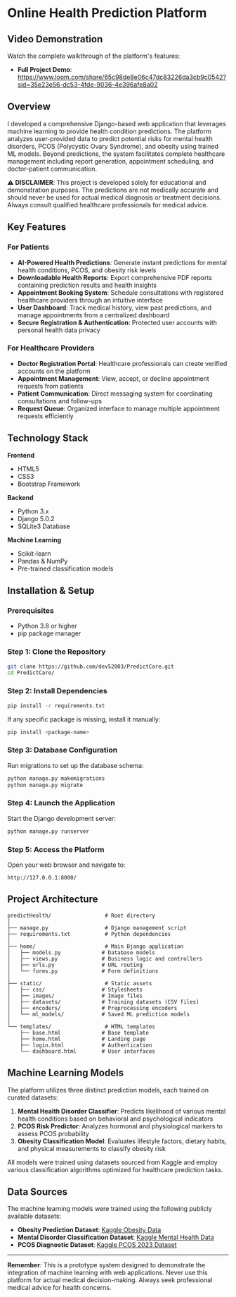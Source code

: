 # Online Health Prediction Platform

## Video Demonstration

Watch the complete walkthrough of the platform's features:

- **Full Project Demo**: https://www.loom.com/share/65c98de8e06c47dc83226da3cb9c0542?sid=35e23e56-dc53-4fde-9036-4e396afe8a02


## Overview

I developed a comprehensive Django-based web application that leverages machine learning to provide health condition predictions. The platform analyzes user-provided data to predict potential risks for mental health disorders, PCOS (Polycystic Ovary Syndrome), and obesity using trained ML models. Beyond predictions, the system facilitates complete healthcare management including report generation, appointment scheduling, and doctor-patient communication.

**⚠️ DISCLAIMER**: This project is developed solely for educational and demonstration purposes. The predictions are not medically accurate and should never be used for actual medical diagnosis or treatment decisions. Always consult qualified healthcare professionals for medical advice.

## Key Features

### For Patients
- **AI-Powered Health Predictions**: Generate instant predictions for mental health conditions, PCOS, and obesity risk levels
- **Downloadable Health Reports**: Export comprehensive PDF reports containing prediction results and health insights
- **Appointment Booking System**: Schedule consultations with registered healthcare providers through an intuitive interface
- **User Dashboard**: Track medical history, view past predictions, and manage appointments from a centralized dashboard
- **Secure Registration & Authentication**: Protected user accounts with personal health data privacy

### For Healthcare Providers
- **Doctor Registration Portal**: Healthcare professionals can create verified accounts on the platform
- **Appointment Management**: View, accept, or decline appointment requests from patients
- **Patient Communication**: Direct messaging system for coordinating consultations and follow-ups
- **Request Queue**: Organized interface to manage multiple appointment requests efficiently

## Technology Stack

**Frontend**
- HTML5
- CSS3
- Bootstrap Framework

**Backend**
- Python 3.x
- Django 5.0.2
- SQLite3 Database

**Machine Learning**
- Scikit-learn
- Pandas & NumPy
- Pre-trained classification models

## Installation & Setup

### Prerequisites
- Python 3.8 or higher
- pip package manager

### Step 1: Clone the Repository
```bash
git clone https://github.com/dev52003/PredictCare.git
cd PredictCare/
```

### Step 2: Install Dependencies
```bash
pip install -r requirements.txt
```

If any specific package is missing, install it manually:
```bash
pip install <package-name>
```

### Step 3: Database Configuration
Run migrations to set up the database schema:
```bash
python manage.py makemigrations
python manage.py migrate
```

### Step 4: Launch the Application
Start the Django development server:
```bash
python manage.py runserver
```

### Step 5: Access the Platform
Open your web browser and navigate to:
```
http://127.0.0.1:8000/
```

## Project Architecture

```
predictHealth/                 # Root directory
│
├── manage.py                  # Django management script
├── requirements.txt           # Python dependencies
│
├── home/                      # Main Django application
│   ├── models.py             # Database models
│   ├── views.py              # Business logic and controllers
│   ├── urls.py               # URL routing
│   └── forms.py              # Form definitions
│
├── static/                    # Static assets
│   ├── css/                  # Stylesheets
│   ├── images/               # Image files
│   ├── datasets/             # Training datasets (CSV files)
│   ├── encoders/             # Preprocessing encoders
│   └── ml_models/            # Saved ML prediction models
│
└── templates/                 # HTML templates
    ├── base.html             # Base template
    ├── home.html             # Landing page
    ├── login.html            # Authentication
    └── dashboard.html        # User interfaces
```

## Machine Learning Models

The platform utilizes three distinct prediction models, each trained on curated datasets:

1. **Mental Health Disorder Classifier**: Predicts likelihood of various mental health conditions based on behavioral and psychological indicators
2. **PCOS Risk Predictor**: Analyzes hormonal and physiological markers to assess PCOS probability
3. **Obesity Classification Model**: Evaluates lifestyle factors, dietary habits, and physical measurements to classify obesity risk

All models were trained using datasets sourced from Kaggle and employ various classification algorithms optimized for healthcare prediction tasks.

## Data Sources

The machine learning models were trained using the following publicly available datasets:

- **Obesity Prediction Dataset**: [Kaggle Obesity Data](https://www.kaggle.com/datasets/mrsimple07/obesity-prediction)
- **Mental Disorder Classification Dataset**: [Kaggle Mental Health Data](https://www.kaggle.com/datasets/cid007/mental-disorder-classification)
- **PCOS Diagnostic Dataset**: [Kaggle PCOS 2023 Dataset](https://www.kaggle.com/datasets/sahilkoli04/pcos2023)

---

**Remember**: This is a prototype system designed to demonstrate the integration of machine learning with web applications. Never use this platform for actual medical decision-making. Always seek professional medical advice for health concerns.